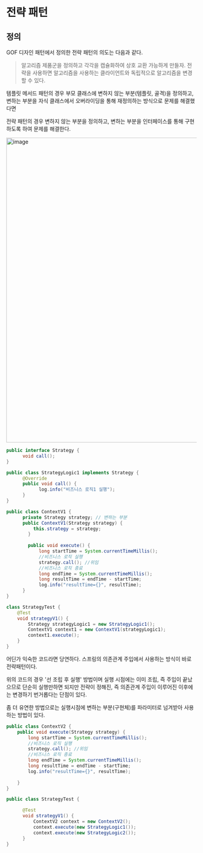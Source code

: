# 전략 패턴

## 정의

GOF 디자인 패턴에서 정의한 전략 패턴의 의도는 다음과 같다.
> 알고리즘 제품군을 정의하고 각각을 캡슐화하여 상호 교환 가능하게 만들자. 
> 전략을 사용하면 알고리즘을 사용하는 클라이언트와 독립적으로 알고리즘을 변경할 수 있다.

템플릿 메서드 패턴의 경우 부모 클래스에 변하지 않는 부분(템플릿, 골격)을 정의하고, 변하는 부분을
자식 클래스에서 오버라이딩을 통해 재정의하는 방식으로 문제를 해결했다면

전략 패턴의 경우 변하지 않는 부분을 정의하고, 변하는 부분을 인터페이스를 통해 구현하도록 하여 문제를 해결한다.

<img width="805" alt="image" src="https://user-images.githubusercontent.com/53935439/209493636-0927e593-4de7-488c-b562-117613a7ff45.png">

```java
public interface Strategy {
      void call();
}
```
```java
public class StrategyLogic1 implements Strategy {
      @Override
      public void call() {
            log.info("비즈니스 로직1 실행"); 
      }
}
```
```java
public class ContextV1 {
      private Strategy strategy; // 변하는 부분
      public ContextV1(Strategy strategy) { 
          this.strategy = strategy; 
        }
        
        public void execute() {
            long startTime = System.currentTimeMillis(); 
            //비즈니스 로직 실행
            strategy.call(); //위임
            //비즈니스 로직 종료
            long endTime = System.currentTimeMillis(); 
            long resultTime = endTime - startTime; 
            log.info("resultTime={}", resultTime);
      } 
}
```
```java
class StrategyTest {
    @Test
    void strategyV1() {
        Strategy strategyLogic1 = new StrategyLogic1();
        ContextV1 context1 = new ContextV1(strategyLogic1);
        context1.execute();
    }
}
```
어딘가 익숙한 코드라면 당연하다. 스프링의 의존관계 주입에서 사용하는 방식이 바로 전략패턴이다.

위의 코드의 경우 '선 조립 후 실행' 방법이며 실행 시점에는 이미 조립, 즉 주입이 끝났으므로 단순히 실행만하면 되지만
전략이 정해진, 즉 의존관계 주입이 이루어진 이후에는 변경하기 번거롭다는 단점이 있다.

좀 더 유연한 방법으로는 실행시점에 변하는 부분(구현체)를 파라미터로 넘겨받아 사용하는 방법이 있다.

```java
public class ContextV2 {
    public void execute(Strategy strategy) {
        long startTime = System.currentTimeMillis(); 
        //비즈니스 로직 실행
        strategy.call(); //위임
        //비즈니스 로직 종료
        long endTime = System.currentTimeMillis(); 
        long resultTime = endTime - startTime; 
        log.info("resultTime={}", resultTime);
           
    } 
}
```
```java
public class StrategyTest {

      @Test
      void strategyV1() {
          ContextV2 context = new ContextV2();
          context.execute(new StrategyLogic1());
          context.execute(new StrategyLogic2());
      } 
}
```